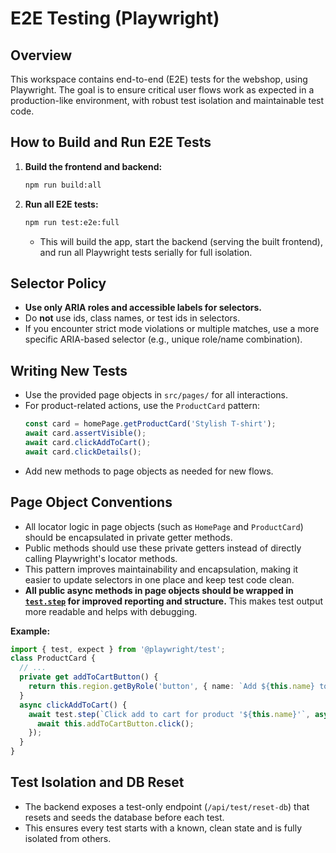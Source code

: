 # E2E Testing (Playwright)

## Overview
This workspace contains end-to-end (E2E) tests for the webshop, using Playwright. The goal is to ensure critical user flows work as expected in a production-like environment, with robust test isolation and maintainable test code.

## How to Build and Run E2E Tests

1. **Build the frontend and backend:**
   ```sh
   npm run build:all
   ```
2. **Run all E2E tests:**
   ```sh
   npm run test:e2e:full
   ```
   - This will build the app, start the backend (serving the built frontend), and run all Playwright tests serially for full isolation.

## Selector Policy
- **Use only ARIA roles and accessible labels for selectors.**
- Do **not** use ids, class names, or test ids in selectors.
- If you encounter strict mode violations or multiple matches, use a more specific ARIA-based selector (e.g., unique role/name combination).

## Writing New Tests
- Use the provided page objects in `src/pages/` for all interactions.
- For product-related actions, use the `ProductCard` pattern:
  ```ts
  const card = homePage.getProductCard('Stylish T-shirt');
  await card.assertVisible();
  await card.clickAddToCart();
  await card.clickDetails();
  ```
- Add new methods to page objects as needed for new flows.

## Page Object Conventions
- All locator logic in page objects (such as `HomePage` and `ProductCard`) should be encapsulated in private getter methods.
- Public methods should use these private getters instead of directly calling Playwright's locator methods.
- This pattern improves maintainability and encapsulation, making it easier to update selectors in one place and keep test code clean.
- **All public async methods in page objects should be wrapped in [`test.step`](https://playwright.dev/docs/test-annotations#teststep) for improved reporting and structure.** This makes test output more readable and helps with debugging.

**Example:**
```ts
import { test, expect } from '@playwright/test';
class ProductCard {
  // ...
  private get addToCartButton() {
    return this.region.getByRole('button', { name: `Add ${this.name} to cart` });
  }
  async clickAddToCart() {
    await test.step(`Click add to cart for product '${this.name}'`, async () => {
      await this.addToCartButton.click();
    });
  }
}
```

## Test Isolation and DB Reset
- The backend exposes a test-only endpoint (`/api/test/reset-db`) that resets and seeds the database before each test.
- This ensures every test starts with a known, clean state and is fully isolated from others.
